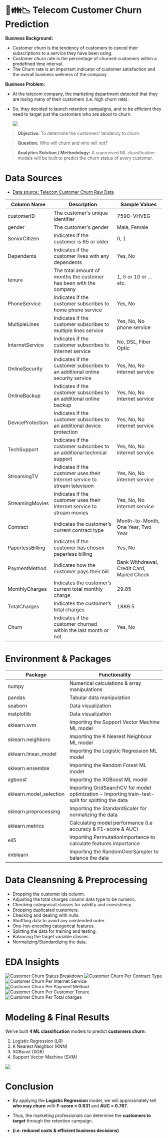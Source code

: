 # 📱👪📉 Telecom Customer Churn Prediction

**Business Background:** 
- Customer churn is the tendency of customers to cancel their subscriptions to a service they have been using.
- Customer churn rate is the percentage of churned customers within a predefined time interval.
- The Churn rate is an important indicator of customer satisfaction and the overall business wellness of the company.



**Business Problem:** 
- At the telecom company, the marketing department detected that they are losing many of their customers (i.e. high churn rate).
- So, they decided to launch retention campaigns, and to be efficient they need to target just the customers who are about to churn.
 
  ![ ](https://github.com/Ayman947/Customer-Churn-Prediction/blob/main/Data/Churn.png)

> **Objective:** To determine the customers' tendency to churn.

> **Question:** Who will churn and who will not?

> **Analytics Solution / Methodology:** A supervised ML classification models will be built to predict the churn status of every customer.



  # **Data Sources**

  - [Data source: Telecom Customer Churn Raw Data ](https://github.com/Ayman947/Customer-Churn-Prediction/blob/main/Data/01%20data-raw.csv)
  
| Column Name | Description | Sample Values |
|-------------|-------------|---------------|
| customerID       | The customer's unique identifier  | 7590-VHVEG |
| gender      | The customer's gender  | Male, Female |
| SeniorCitizen          | Indicates if the customer is 65 or older  | 0, 1 |
| Dependents | Indicates if the customer lives with any dependents  | Yes, No |
| tenure | The total amount of months the customer has been with the company | 1, 5 or 10 or ... etc. |
| PhoneService | Indicates if the customer subscribes to home phone service   | Yes, No |
| MultipleLines | Indicates if the customer subscribes to multiple lines  service | Yes, No, No phone service |
| InternetService          | Indicates if the customer subscribes to Internet service  | No, DSL, Fiber Optic |
| OnlineSecurity          | Indicates if the customer subscribes to an additional online security service  | Yes, No, No internet service |
| OnlineBackup          | Indicates if the customer subscribes to an additional online backup  | Yes, No, No internet service |
| DeviceProtection          | Indicates if the customer subscribes to an additional device protection  | Yes, No, No internet service |
| TechSupport          | Indicates if the customer subscribes to an additional technical support  | Yes, No, No internet service |
| StreamingTV          | Indicates if the customer uses their Internet service to stream television  | Yes, No, No internet service |
| StreamingMovies          | Indicates if the customer uses their Internet service to stream movies  | Yes, No, No internet service |
| Contract          | Indicates the customer’s current contract type  | Month-to-Month, One Year, Two Year |
| PaperlessBilling          | Indicates if the customer has chosen paperless billing  | Yes, No |
| PaymentMethod | Indicates how the customer pays their bill  | Bank Withdrawal, Credit Card, Mailed Check |
| MonthlyCharges | Indicates the customer’s current total monthly charge  | 29.85 |
| TotalCharges | Indicates the customer’s total charges  | 1889.5 |
| Churn          | Indicates if the customer churned within the last month or not   | Yes, No |




  # **Environment** & **Packages**

|Package|Functionality|
|-------------|-------------|
|numpy|Numerical calculations & array manipulations|
|pandas|Tabular data manipulation|
|seaborn|Data visualization|
|matplotlib|Data visualization|
|sklearn.svm|Importing the Support Vector Machine ML model|
|sklearn.neighbors|Importing the K Nearest Neighbour ML model|
|sklearn.linear_model|Importing the Logistic Regression ML model|
|sklearn.ensemble|Importing the Random Forest ML model|
|xgboost|Importing the XGBoost ML model|
|sklearn.model_selection|Importing GridSearchCV for model optimization - Importing train-test-split for splitting the data|
|sklearn.preprocessing|Importing the StandardScaler for normalizing the data|
|sklearn.metrics|Calculating model performance (i.e accuracy & F1-score & AUC)|
|eli5|Importing PermutationImportance to calculate features importance|
|imblearn|Importing the RandomOverSampler to balance the data|

  # **Data Cleansning & Preprocessing**

  - Dropping the customer ids column.
  - Adjusting the total charges column data type to be numeric. 
  - Checking categorical classes for validity and consistency.
  - Dropping duplicated customers.
  - Checking and dealing with nulls.
  - Shuffling data to avoid any unintended order.
  - One-hot-encoding categorical features.
  - Splitting the data for training and testing.
  - Balancing the target variable classes.
  - Normalizing/Standardizing the data. 



  # **EDA Insights**

![Customer Churn Status Breakdown](https://github.com/Ayman947/Customer-Churn-Prediction/blob/main/Data/EDA-churn-breakdown.png)
![Customer Churn Per Contract Type](https://github.com/Ayman947/Customer-Churn-Prediction/blob/main/Data/EDA-churn-vs-contract.png)
![Customer Churn Per Internet Service](https://github.com/Ayman947/Customer-Churn-Prediction/blob/main/Data/EDA-churn-vs-internetService.png)
![Customer Churn Per Payment Method](https://github.com/Ayman947/Customer-Churn-Prediction/blob/main/Data/EDA-churn-vs-paymentMethod.png)
![Customer Churn Per Customer Tenure](https://github.com/Ayman947/Customer-Churn-Prediction/blob/main/Data/EDA-churn-vs-tenure.png)
![Customer Churn Per Total charges](https://github.com/Ayman947/Customer-Churn-Prediction/blob/main/Data/EDA-churn-vs-totalCharges.png)






  # **Modeling** & **Final Results**

We've built **4 ML classification** models to predict **customers churn**:
1. Logistic Regression (LR)
2. K Nearest Neighbor (KNN)
3. XGBoost (XGB)
4. Support Vector Machine (SVM)

![](https://github.com/Ayman947/Customer-Churn-Prediction/blob/main/Data/Results.PNG)


  # **Conclusion**

- By applying the **Logistic Regression** model, we will approximately tell **who may churn** with **F-score = 0.631** and **AUC = 0.767**.

- Thus, the marketing professionals can determine the **customers to target** through the retention campaign.

- **(i.e. reduced costs & efficient business decisions)**
